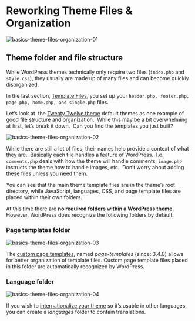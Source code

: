 # Reworking Theme Files &amp; Organization

![basics-theme-files-organization-01](https://i0.wp.com/developer.wordpress.org/files/2014/08/basics-theme-files-organization-01.jpg?resize=1024%2C384&ssl=1)

## Theme folder and file structure

While WordPress themes technically only require two files (`index.php` and `style.css`), they usually are made up of many files and can become quickly disorganized.

In the last section, [Template Files](# "Template Files"), you set up your `header.php, footer.php, page.php, home.php, and single.php` files.

Let’s look at  the [Twenty Twelve theme](https://wordpress.org/themes/twentytwelve) default themes as one example of good file structure and organization.  While this may be a bit overwhelming at first, let’s break it down.  Can you find the templates you just built?

![basics-theme-files-organization-02](https://i0.wp.com/developer.wordpress.org/files/2014/08/basics-theme-files-organization-02.png?resize=629%2C1500&ssl=1)

While there are still a lot of files, their names help provide a context of what they are.  Basically each file handles a feature of WordPress.  I.e. `comments.php` deals with how the theme will handle comments; `image.php` instructs the theme how to handle images, etc.  Don’t worry about adding these files unless you need them.

You can see that the main theme template files are in the theme’s root directory, while JavaScript, languages, CSS, and page template files are placed within their own folders.

At this time there are **no required folders within a WordPress theme**. However, WordPress does recognize the following folders by default:

### Page templates folder

![basics-theme-files-organization-03](https://i0.wp.com/developer.wordpress.org/files/2014/08/basics-theme-files-organization-03.png?resize=400%2C124&ssl=1)

The [custom page templates](https://developer.wordpress.org/themes/basics/page-templates/ "Custom Page Templates"), named *page-templates* (since: 3.4.0) allows for better organization of template files. Custom page template files placed in this folder are automatically recognized by WordPress.

### Language folder

![basics-theme-files-organization-04](https://i0.wp.com/developer.wordpress.org/files/2014/08/basics-theme-files-organization-04.png?resize=400%2C85&ssl=1)

If you wish to [internationalize your theme](https://developer.wordpress.org/themes/functionality/internationalization/ "Internationalization") so it’s usable in other languages, you can create a *languages* folder to contain translations.